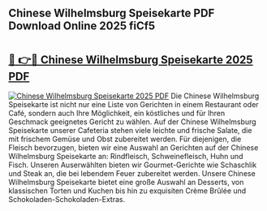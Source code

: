 ## Chinese Wilhelmsburg Speisekarte PDF Download Online 2025 fiCf5

# <h2><a href="http://gc8cg7p.nevu.top/?p=Chinese+Wilhelmsburg+Speisekarte">🔗 👉🔴 Chinese Wilhelmsburg Speisekarte 2025 PDF</a></h2>

[![Chinese Wilhelmsburg Speisekarte 2025 PDF](https://i.imgur.com/dBaPXMq.png)](http://gc8cg7p.nevu.top/?p=Chinese+Wilhelmsburg+Speisekarte)
Die Chinese Wilhelmsburg Speisekarte ist nicht nur eine Liste von Gerichten in einem Restaurant oder Café, sondern auch Ihre Möglichkeit, ein köstliches und für Ihren Geschmack geeignetes Gericht zu wählen. Auf der Chinese Wilhelmsburg Speisekarte unserer Cafeteria stehen viele leichte und frische Salate, die mit frischem Gemüse und Obst zubereitet werden. Für diejenigen, die Fleisch bevorzugen, bieten wir eine Auswahl an Gerichten auf der Chinese Wilhelmsburg Speisekarte an: Rindfleisch, Schweinefleisch, Huhn und Fisch. Unseren Auserwählten bieten wir Gourmet-Gerichte wie Schaschlik und Steak an, die bei lebendem Feuer zubereitet werden. Unsere Chinese Wilhelmsburg Speisekarte bietet eine große Auswahl an Desserts, von klassischen Torten und Kuchen bis hin zu exquisiten Crème Brûlée und Schokoladen-Schokoladen-Extras.
